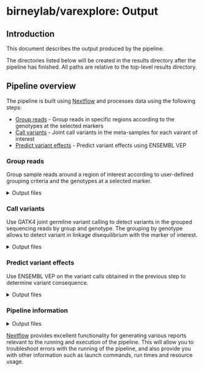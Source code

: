 # birneylab/varexplore: Output

## Introduction

This document describes the output produced by the pipeline.

The directories listed below will be created in the results directory after the pipeline has finished. All paths are relative to the top-level results directory.

## Pipeline overview

The pipeline is built using [Nextflow](https://www.nextflow.io/) and processes data using the following steps:

- [Group reads](#group_reads) - Group reads in specific regions according to the genotypes at the selected markers
- [Call variants](#call_variants) - Joint call variants in the meta-samples for each vairant of interest
- [Predict variant effects](#predict_variant_effects) - Predict variant effects using ENSEMBL VEP

### Group reads

Group sample reads around a region of interest according to user-defined grouping criteria and the genotypes at a selected marker.

<details markdown="1">
<summary>Output files</summary>

- `reads/group_<GROUP_ID>_variant_<VARIANT_ID>_gt_<GT>/`
  - `*.cram`: sequencing reads in cram format
  - `*.crai`: cram file index

</details>

### Call variants

Use GATK4 joint germline variant calling to detect variants in the grouped sequencing reads by group and genotype. The grouping by genotype allows to detect variant in linkage disequilibrium with the marker of interest.

<details markdown="1">
<summary>Output files</summary>

- `variants/variant_<VARIANT_ID>/`
  - `*.vcf.gz`: variant calls in all the meta-samples in vcf format
  - `*.tbi`: vcf file index

</details>

### Predict variant effects

Use ENSEMBL VEP on the variant calls obtained in the previous step to determine variant consequence.

<details markdown="1">
<summary>Output files</summary>

- `variants/variant_<VARIANT_ID>/`
  - `*.vep.tsv.gz`: variant consequence predictions
  - `*.mut.gz`: variant consequences formatted in such a way that they can be directly loaded in [IGV](https://www.igv.org)
  - `*.vep.summary.html`: html report from VEP

</details>

### Pipeline information

<details markdown="1">
<summary>Output files</summary>

- `pipeline_info/`
  - Reports generated by Nextflow: `execution_report.html`, `execution_timeline.html`, `execution_trace.txt` and `pipeline_dag.dot`/`pipeline_dag.svg`.
  - Reports generated by the pipeline: `pipeline_report.html`, `pipeline_report.txt` and `software_versions.yml`. The `pipeline_report*` files will only be present if the `--email` / `--email_on_fail` parameter's are used when running the pipeline.
  - Reformatted samplesheet files used as input to the pipeline: `samplesheet.valid.csv`.

</details>

[Nextflow](https://www.nextflow.io/docs/latest/tracing.html) provides excellent functionality for generating various reports relevant to the running and execution of the pipeline. This will allow you to troubleshoot errors with the running of the pipeline, and also provide you with other information such as launch commands, run times and resource usage.

